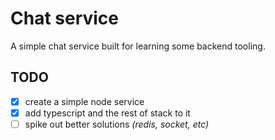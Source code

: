 # Chat service

A simple chat service built for learning some backend tooling.

## TODO

- [x] create a simple node service
- [x] add typescript and the rest of stack to it
- [ ] spike out better solutions _(redis, socket, etc)_
